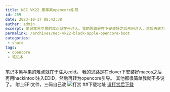 ```yaml
---
title: NEC VK22 黑苹果opencore引导
id: 259
date: 2023-10-17 08:43:38
auther: admin
excerpt: 笔记本黑苹果的难点就在于注入。我的思路是在下安装好之后再用注入，然后再转为引导。其他都很简单我就不多说了。附上文件，三码自己改打赏下载地址请打赏后下载
permalink: /archives/nec-vk22-black-apple-opencore-boot
categories:
 - share
tags: 
 - opencore
 - 笔记本
---
```


笔记本黑苹果的难点就在于注入edid。
我的思路是在clover下安装好macos之后再用hackintool注入EDID，然后再转为opencore引导。
其他都很简单我就不多说了。
附上EFI文件，三码自己改
![打赏][1]
##下载地址
[请打赏后下载][2]


  [1]: https://blogcdn.asbid.cn/2021/10/15/1634282558-1.png
  [2]: https://blogcdn.asbid.cn/2021/12/03/1638521042.zip